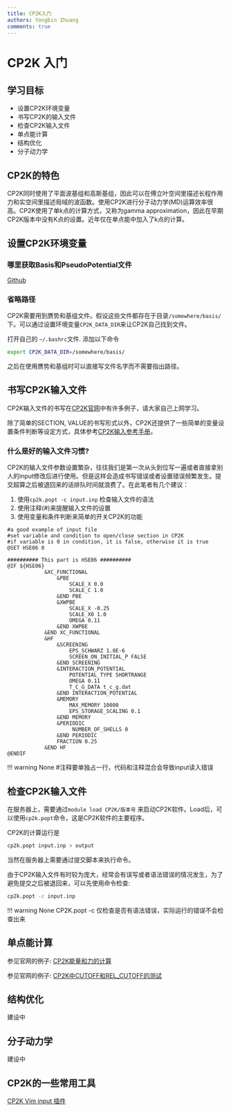```yaml
---
title: CP2K入门
authors: Yongbin Zhuang
comments: true
---
```


# CP2K 入门

## 学习目标

- 设置CP2K环境变量
- 书写CP2K的输入文件
- 检查CP2K输入文件
- 单点能计算
- 结构优化
- 分子动力学

## CP2K的特色

CP2K同时使用了平面波基组和高斯基组，因此可以在傅立叶空间里描述长程作用力和实空间里描述局域的波函数。使用CP2K进行分子动力学(MD)运算效率很高。CP2K使用了单k点的计算方式，又称为gamma approximation，因此在早期CP2K版本中没有K点的设置。近年仅在单点能中加入了k点的计算。

## 设置CP2K环境变量

### 哪里获取Basis和PseudoPotential文件

[Github](https://github.com/CP2K/CP2K/tree/master/data)

### 省略路径

CP2K需要用到赝势和基组文件。假设这些文件都存在于目录`/somewhere/basis/`下。可以通过设置环境变量`CP2K_DATA_DIR`来让CP2K自己找到文件。

打开自己的 `~/.bashrc`文件. 添加以下命令

```bash
export CP2K_DATA_DIR=/somewhere/basis/
```

之后在使用赝势和基组时可以直接写文件名字而不需要指出路径。

## 书写CP2K输入文件

CP2K输入文件的书写在[CP2K官网](https://www.CP2K.org/howto)中有许多例子，请大家自己上网学习。

除了简单的SECTION, VALUE的书写形式以外，CP2K还提供了一些简单的变量设置条件判断等设定方式，具体参考[CP2K输入参考手册](https://manual.CP2K.org/CP2K-6_1-branch/index.html)。

### 什么是好的输入文件习惯?

CP2K的输入文件参数设置繁杂，往往我们是第一次从头到位写一遍或者直接拿别人的input修改后进行使用。但是这样会造成书写错误或者设置错误频繁发生。提交超算之后被退回来的话排队时间就浪费了。在此笔者有几个建议：

1. 使用`cp2k.popt -c input.inp` 检查输入文件的语法
2. 使用注释(#)来提醒输入文件的设置
3. 使用变量和条件判断来简单的开关CP2K的功能

```
#a good example of input file
#set variable and condition to open/close section in CP2K
#if variable is 0 in condition, it is false, otherwise it is true
@SET HSE06 0

########## This part is HSE06 ##########
@IF ${HSE06}
            &XC_FUNCTIONAL
                &PBE
                    SCALE_X 0.0
                    SCALE_C 1.0
                &END PBE
                &XWPBE
                    SCALE_X -0.25
                    SCALE_X0 1.0
                    OMEGA 0.11
                &END XWPBE
            &END XC_FUNCTIONAL
            &HF
                &SCREENING
                    EPS_SCHWARZ 1.0E-6
                    SCREEN_ON_INITIAL_P FALSE
                &END SCREENING
                &INTERACTION_POTENTIAL
                    POTENTIAL_TYPE SHORTRANGE
                    OMEGA 0.11
                    T_C_G_DATA t_c_g.dat
                &END INTERACTION_POTENTIAL
                &MEMORY
                    MAX_MEMORY 10000
                    EPS_STORAGE_SCALING 0.1
                &END MEMORY
                &PERIODIC
                     NUMBER_OF_SHELLS 0
                &END PERIODIC
                FRACTION 0.25
            &END HF
@ENDIF
```

!!! warning None
    #注释要单独占一行，代码和注释混合会导致input读入错误



## 检查CP2K输入文件

在服务器上，需要通过`module load CP2K/版本号` 来启动CP2K软件。Load后，可以使用`cp2k.popt`命令，这是CP2K软件的主要程序。

CP2K的计算运行是

```bash
cp2k.popt input.inp > output
```

当然在服务器上需要通过提交脚本来执行命令。

由于CP2K输入文件有时较为庞大，经常会有误写或者语法错误的情况发生，为了避免提交之后被退回来，可以先使用命令检查:

```bash
cp2k.popt -c input.inp
```

!!! warning None
    CP2K.popt -c 仅检查是否有语法错误，实际运行的错误不会检查出来



## 单点能计算

参见官网的例子: [CP2K能量和力的计算](https://www.cp2k.org/howto:static_calculation)

参见官网的例子: [CP2K中CUTOFF和REL_CUTOFF的测试](https://www.cp2k.org/howto:converging_cutoff)

## 结构优化

建设中



## 分子动力学

建设中

## CP2K的一些常用工具

[CP2K Vim input 插件](https://www.cp2k.org/tools:vim)

